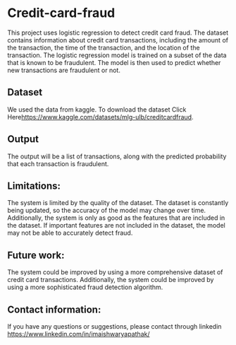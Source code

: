 # Credit-card-fraud

This project uses logistic regression to detect credit card fraud. The dataset contains information about credit card transactions, including the amount of the transaction, the time of the transaction, and the location of the transaction. The logistic regression model is trained on a subset of the data that is known to be fraudulent. The model is then used to predict whether new transactions are fraudulent or not.

## Dataset
We used the data from kaggle. To download the dataset Click Here<https://www.kaggle.com/datasets/mlg-ulb/creditcardfraud>.

## Output
The output will be a list of transactions, along with the predicted probability that each transaction is fraudulent.

## Limitations:
The system is limited by the quality of the dataset. The dataset is constantly being updated, so the accuracy of the model may change over time. Additionally, the system is only as good as the features that are included in the dataset. If important features are not included in the dataset, the model may not be able to accurately detect fraud.

## Future work:
The system could be improved by using a more comprehensive dataset of credit card transactions. Additionally, the system could be improved by using a more sophisticated fraud detection algorithm.

## Contact information:
If you have any questions or suggestions, please contact through linkedin https://www.linkedin.com/in/imaishwaryapathak/
